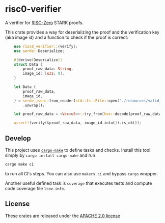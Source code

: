 # risc0-verifier

A verifier for [RISC-Zero](https://github.com/risc0/risc0) STARK proofs.

This crate provides a way for deserializing the proof and the verification key (aka image id) and a function to check if the proof is correct:

```rust
    use risc0_verifier::{verify};
    use serde::Deserialize;

    #[derive(Deserialize)]
    struct Data {
        proof_raw_data: String,
        image_id: [u32; 8],
    }

    let Data {
        proof_raw_data,
        image_id,
    } = serde_json::from_reader(std::fs::File::open("./resources/valid_proof_1.json").unwrap())
        .unwrap();

    let proof_raw_data = <Vec<u8>>::try_from(hex::decode(proof_raw_data).unwrap()).unwrap();

    assert!(verify(&proof_raw_data, image_id.into()).is_ok());
```

## Develop

This project uses [`cargo-make`](https://github.com/sagiegurari/cargo-make) to define
tasks and checks. Install this tool simply by `cargo install cargo-make` and run

```sh
cargo make ci
```

to run all CI's steps. You can also use `makers ci` and bypass `cargo` wrapper.

Another useful defined task is `coverage` that executes tests and compute code
coverage file `lcov.info`.

## License

These crates are released under the [APACHE 2.0 license](LICENSE-APACHE2)
